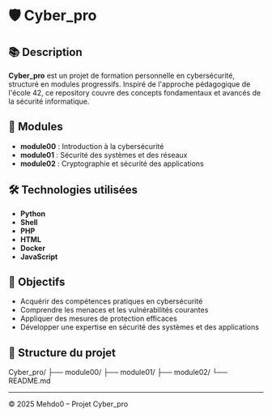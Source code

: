 # 🛡️ Cyber_pro

## 📚 Description

**Cyber_pro** est un projet de formation personnelle en cybersécurité, structuré en modules progressifs. Inspiré de l'approche pédagogique de l'école 42, ce repository couvre des concepts fondamentaux et avancés de la sécurité informatique.

## 🧩 Modules

- **module00** : Introduction à la cybersécurité
- **module01** : Sécurité des systèmes et des réseaux
- **module02** : Cryptographie et sécurité des applications

## 🛠️ Technologies utilisées

- **Python**
- **Shell**
- **PHP**
- **HTML**
- **Docker**
- **JavaScript**

## 🚀 Objectifs

- Acquérir des compétences pratiques en cybersécurité
- Comprendre les menaces et les vulnérabilités courantes
- Appliquer des mesures de protection efficaces
- Développer une expertise en sécurité des systèmes et des applications

## 📁 Structure du projet

Cyber_pro/
├── module00/
├── module01/
├── module02/
└── README.md


---

© 2025 Mehdo0 – Projet Cyber_pro
